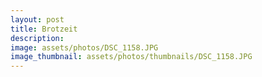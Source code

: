 ```yaml
---
layout: post
title: Brotzeit
description: 
image: assets/photos/DSC_1158.JPG 
image_thumbnail: assets/photos/thumbnails/DSC_1158.JPG 
---
```


